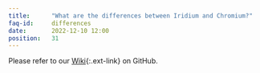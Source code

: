 ```yaml
---
title:		"What are the differences between Iridium and Chromium?"
faq-id:		differences
date:		2022-12-10 12:00
position:	31
---
```

Please refer to our [Wiki](https://github.com/iridium-browser/tracker/wiki "Differences between Iridium and Chromium"){:.ext-link} on GitHub.